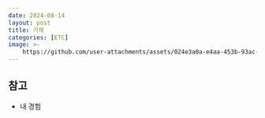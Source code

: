 ```yaml
---
date: 2024-08-14
layout: post
title: 가제
categories: [ETC]
image: >-
    https://github.com/user-attachments/assets/024e3a0a-e4aa-453b-93ac-fbde74e2d7a0
---
```



## 참고

- 내 경험